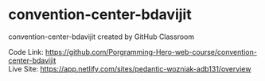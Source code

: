 # convention-center-bdavijit
convention-center-bdavijit created by GitHub Classroom


Code Link: https://github.com/Porgramming-Hero-web-course/convention-center-bdavijit
<br>
Live Site: https://app.netlify.com/sites/pedantic-wozniak-adb131/overview
